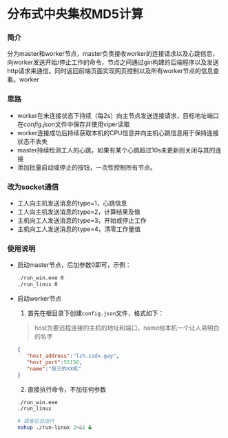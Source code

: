 # 分布式中央集权MD5计算

### 简介

分为master和worker节点，master负责接收worker的连接请求以及心跳信息，向worker发送开始/停止工作的命令，节点之间通过gin构建的后端程序以及发送http请求来通信。同时返回前端页面实现网页控制以及所有worker节点的信息查看。worker

### 思路

- worker在未连接状态下持续（每2s）向主节点发送连接请求，目标地址端口在*config.json*文件中保存并使用viper读取
- worker连接成功后持续获取本机的CPU信息并向主机心跳信息用于保持连接状态不丢失
- master持续检测工人的心跳，如果有某个心跳超过10s未更新则关闭与其的连接
- 添加批量启动或停止的按钮，一次性控制所有节点。

### 改为socket通信
- 工人向主机发送消息的type=1，心跳信息
- 工人向主机发送消息的type=2，计算结果及值
- 主机向工人发送消息的type=3，开始或停止工作
- 主机向工人发送消息的type=4，清零工作量值



### 使用说明
- 启动master节点，后加参数0即可，示例：
   ```bash
   ./run_win.exe 0
   ./run_linux 0  
   ```

- 启动worker节点
  1. 首先在根目录下创建`config.json`文件，格式如下：
   > host为要远程连接的主机的地址和端口，name给本机一个让人易明白的名字
   ```json
   {
      "host_address":"lzh.zzdx.gay", 
      "host_port":55156,
      "name":"张三的XX机"
   }
   ```
   2. 直接执行命令，不加任何参数
   ```bash
   ./run_win.exe
   ./run_linux

   # 或者后台运行
   nohup ./run-linux 2>&1 &
   ```
   